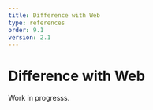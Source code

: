 ```yaml
---
title: Difference with Web   
type: references
order: 9.1
version: 2.1
---
```


# Difference with Web

Work in progresss.